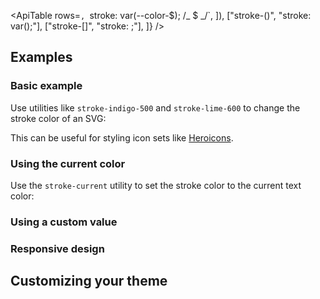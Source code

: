 <ApiTable
rows=`,
      `stroke: var(--color-$); /_ $ _/`,
]),
["stroke-(<custom-property>)", "stroke: var(<custom-property>);"],
["stroke-[<color>]", "stroke: <color>;"],
]}
/>

## Examples

### Basic example

Use utilities like `stroke-indigo-500` and `stroke-lime-600` to change the stroke color of an SVG:

This can be useful for styling icon sets like [Heroicons](https://heroicons.com).

### Using the current color

Use the `stroke-current` utility to set the stroke color to the current text color:

### Using a custom value

### Responsive design

## Customizing your theme
